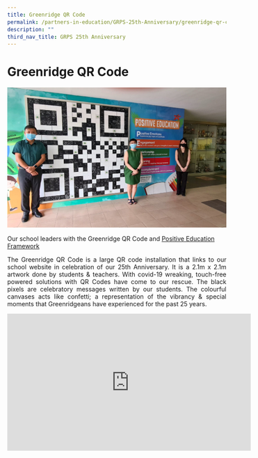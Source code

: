 ```yaml
---
title: Greenridge QR Code
permalink: /partners-in-education/GRPS-25th-Anniversary/greenridge-qr-code/
description: ""
third_nav_title: GRPS 25th Anniversary
---
```

# Greenridge QR Code

![](/images/Partners%20in%20Education/SLs%20with%20QrCode.jpeg)

Our school leaders with the Greenridge QR Code and [Positive Education Framework](/departments/Student-Well-Being/student-well-being/)

<p style="text-align: justify;">The Greenridge QR Code is a large QR code installation that links to our school website in celebration of our 25th Anniversary. It is a 2.1m x 2.1m artwork done by students & teachers. With covid-19 wreaking, touch-free powered solutions with QR Codes have come to our rescue. The black pixels are celebratory messages written by our students. The colourful canvases acts like confetti; a representation of the vibrancy & special moments that Greenridgeans have experienced for the past 25 years.</p>

<iframe width="560" height="315" src="https://www.youtube.com/embed/0WbbpiaO-nA" title="YouTube video player" frameborder="0" allow="accelerometer; autoplay; clipboard-write; encrypted-media; gyroscope; picture-in-picture" allowfullscreen></iframe>